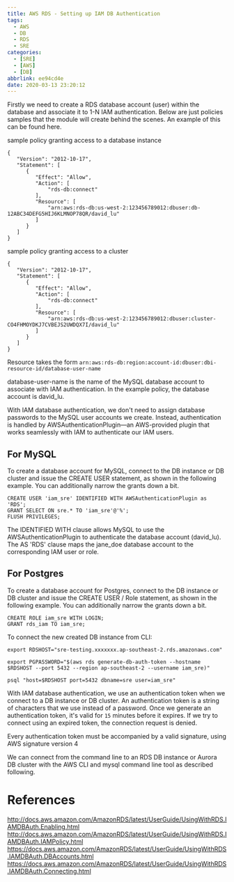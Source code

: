 ```yaml
---
title: AWS RDS - Setting up IAM DB Authentication
tags:
  - AWS
  - DB
  - RDS
  - SRE
categories: 
  - [SRE]
  - [AWS]
  - [DB]
abbrlink: ee94cd4e
date: 2020-03-13 23:20:12
---
```


Firstly we need to create a RDS database account (user) within the database and associate it to 1-N IAM authentication. Below are just policies samples that the module will create behind the scenes. An example of this can be found here.

sample policy granting access to a database instance
```
{
   "Version": "2012-10-17",
   "Statement": [
      {
         "Effect": "Allow",
         "Action": [
             "rds-db:connect"
         ],
         "Resource": [
             "arn:aws:rds-db:us-west-2:123456789012:dbuser:db-12ABC34DEFG5HIJ6KLMNOP78QR/david_lu"
         ]
      }
   ]
}
```

sample policy granting access to a cluster
```
{
   "Version": "2012-10-17",
   "Statement": [
      {
         "Effect": "Allow",
         "Action": [
             "rds-db:connect"
         ],
         "Resource": [
             "arn:aws:rds-db:us-west-2:123456789012:dbuser:cluster-CO4FHMOYDKJ7CVBEJS2UWDQX7I/david_lu"
         ]
      }
   ]
}
```

Resource takes the form `arn:aws:rds-db:region:account-id:dbuser:dbi-resource-id/database-user-name`

database-user-name is the name of the MySQL database account to associate with IAM authentication. In the example policy, the database account is david_lu.

With IAM database authentication, we don't need to assign database passwords to the MySQL user accounts we create. Instead, authentication is handled by AWSAuthenticationPlugin—an AWS-provided plugin that works seamlessly with IAM to authenticate our IAM users.

## For MySQL

To create a database account for MySQL, connect to the DB instance or DB cluster and issue the CREATE USER statement, as shown in the following example. You can additionally narrow the grants down a bit.

```
CREATE USER 'iam_sre' IDENTIFIED WITH AWSAuthenticationPlugin as 'RDS';
GRANT SELECT ON sre.* TO 'iam_sre'@'%';
FLUSH PRIVILEGES;
```

The IDENTIFIED WITH clause allows MySQL to use the AWSAuthenticationPlugin to authenticate the database account (david_lu). The AS 'RDS' clause maps the jane_doe database account to the corresponding IAM user or role.

## For Postgres

To create a database account for Postgres, connect to the DB instance or DB cluster and issue the CREATE USER / Role statement, as shown in the following example. You can additionally narrow the grants down a bit.

```
CREATE ROLE iam_sre WITH LOGIN;
GRANT rds_iam TO iam_sre;
```

To connect the new created DB instance from CLI:

```
export RDSHOST="sre-testing.xxxxxxx.ap-southeast-2.rds.amazonaws.com"
 
export PGPASSWORD="$(aws rds generate-db-auth-token --hostname $RDSHOST --port 5432 --region ap-southeast-2 --username iam_sre)"
 
psql "host=$RDSHOST port=5432 dbname=sre user=iam_sre"
```

With IAM database authentication, we use an authentication token when we connect to a DB instance or DB cluster. An authentication token is a string of characters that we use instead of a password. Once we generate an authentication token, it's valid for `15` minutes before it expires. If we try to connect using an expired token, the connection request is denied.

Every authentication token must be accompanied by a valid signature, using AWS signature version 4

We can connect from the command line to an RDS DB instance or Aurora DB cluster with the AWS CLI and mysql command line tool as described following.

# References

http://docs.aws.amazon.com/AmazonRDS/latest/UserGuide/UsingWithRDS.IAMDBAuth.Enabling.html
http://docs.aws.amazon.com/AmazonRDS/latest/UserGuide/UsingWithRDS.IAMDBAuth.IAMPolicy.html
https://docs.aws.amazon.com/AmazonRDS/latest/UserGuide/UsingWithRDS.IAMDBAuth.DBAccounts.html
https://docs.aws.amazon.com/AmazonRDS/latest/UserGuide/UsingWithRDS.IAMDBAuth.Connecting.html
